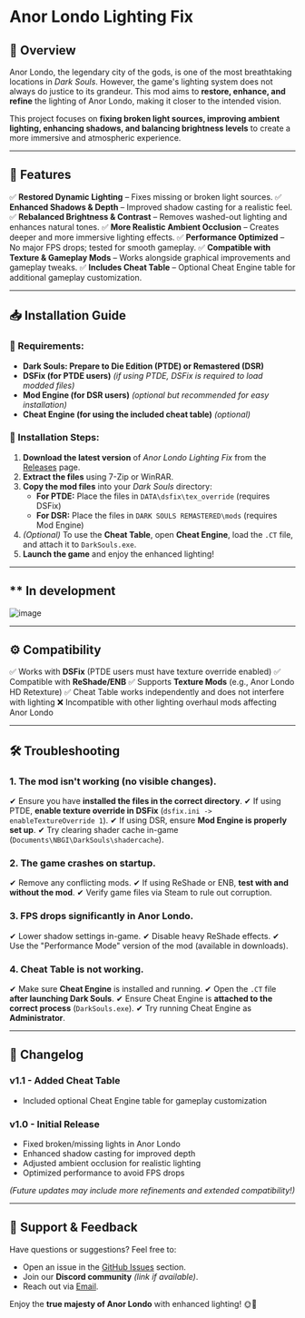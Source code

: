# **Anor Londo Lighting Fix**

## **🌟 Overview**
Anor Londo, the legendary city of the gods, is one of the most breathtaking locations in *Dark Souls*. However, the game's lighting system does not always do justice to its grandeur. This mod aims to **restore, enhance, and refine** the lighting of Anor Londo, making it closer to the intended vision.

This project focuses on **fixing broken light sources, improving ambient lighting, enhancing shadows, and balancing brightness levels** to create a more immersive and atmospheric experience.

---

## **🔧 Features**
✅ **Restored Dynamic Lighting** – Fixes missing or broken light sources.
✅ **Enhanced Shadows & Depth** – Improved shadow casting for a realistic feel.
✅ **Rebalanced Brightness & Contrast** – Removes washed-out lighting and enhances natural tones.
✅ **More Realistic Ambient Occlusion** – Creates deeper and more immersive lighting effects.
✅ **Performance Optimized** – No major FPS drops; tested for smooth gameplay.
✅ **Compatible with Texture & Gameplay Mods** – Works alongside graphical improvements and gameplay tweaks.
✅ **Includes Cheat Table** – Optional Cheat Engine table for additional gameplay customization.

---

## **📥 Installation Guide**

### **📌 Requirements:**
- **Dark Souls: Prepare to Die Edition (PTDE) or Remastered (DSR)**
- **DSFix (for PTDE users)** *(if using PTDE, DSFix is required to load modded files)*
- **Mod Engine (for DSR users)** *(optional but recommended for easy installation)*
- **Cheat Engine (for using the included cheat table)** *(optional)*

### **📂 Installation Steps:**
1. **Download the latest version** of *Anor Londo Lighting Fix* from the [Releases](#) page.
2. **Extract the files** using 7-Zip or WinRAR.
3. **Copy the mod files** into your *Dark Souls* directory:
   - **For PTDE:** Place the files in `DATA\dsfix\tex_override` (requires DSFix)
   - **For DSR:** Place the files in `DARK SOULS REMASTERED\mods` (requires Mod Engine)
4. *(Optional)* To use the **Cheat Table**, open **Cheat Engine**, load the `.CT` file, and attach it to `DarkSouls.exe`.
5. **Launch the game** and enjoy the enhanced lighting!

---



## ** In development 
![image](https://github.com/user-attachments/assets/9c3c710d-8212-46bb-81d8-8bc93fca5490)

---

## **⚙️ Compatibility**
✅ Works with **DSFix** (PTDE users must have texture override enabled)
✅ Compatible with **ReShade/ENB**
✅ Supports **Texture Mods** (e.g., Anor Londo HD Retexture)
✅ Cheat Table works independently and does not interfere with lighting
❌ Incompatible with other lighting overhaul mods affecting Anor Londo

---

## **🛠️ Troubleshooting**

### **1. The mod isn't working (no visible changes).**
✔ Ensure you have **installed the files in the correct directory**.
✔ If using PTDE, **enable texture override in DSFix** (`dsfix.ini -> enableTextureOverride 1`).
✔ If using DSR, ensure **Mod Engine is properly set up**.
✔ Try clearing shader cache in-game (`Documents\NBGI\DarkSouls\shadercache`).

### **2. The game crashes on startup.**
✔ Remove any conflicting mods.
✔ If using ReShade or ENB, **test with and without the mod**.
✔ Verify game files via Steam to rule out corruption.

### **3. FPS drops significantly in Anor Londo.**
✔ Lower shadow settings in-game.
✔ Disable heavy ReShade effects.
✔ Use the "Performance Mode" version of the mod (available in downloads).

### **4. Cheat Table is not working.**
✔ Make sure **Cheat Engine** is installed and running.
✔ Open the `.CT` file **after launching Dark Souls**.
✔ Ensure Cheat Engine is **attached to the correct process** (`DarkSouls.exe`).
✔ Try running Cheat Engine as **Administrator**.

---

## **📜 Changelog**
### **v1.1 - Added Cheat Table**
- Included optional Cheat Engine table for gameplay customization

### **v1.0 - Initial Release**
- Fixed broken/missing lights in Anor Londo
- Enhanced shadow casting for improved depth
- Adjusted ambient occlusion for realistic lighting
- Optimized performance to avoid FPS drops

*(Future updates may include more refinements and extended compatibility!)*

---

## **📧 Support & Feedback**
Have questions or suggestions? Feel free to:
- Open an issue in the [GitHub Issues](#) section.
- Join our **Discord community** *(link if available)*.
- Reach out via [Email](mailto:youremail@example.com).

Enjoy the **true majesty of Anor Londo** with enhanced lighting! 🌞🏰

